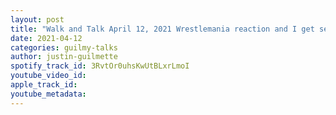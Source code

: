 ```yaml
---
layout: post
title: "Walk and Talk April 12, 2021 Wrestlemania reaction and I get serious for a minute"
date: 2021-04-12
categories: guilmy-talks
author: justin-guilmette
spotify_track_id: 3RvtOr0uhsKwUtBLxrLmoI
youtube_video_id: 
apple_track_id: 
youtube_metadata: 
---
```

